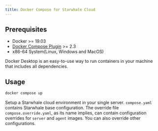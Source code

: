 ```yaml
---
title: Docker Compose for Starwhale Cloud
---
```


## Prerequisites

- Docker >= 19.03
- [Docker Compose Plugin](https://docs.docker.com/compose/install/compose-plugin/) >= 2.3
- x86-64 System(Linux, Windows and MacOS)

Docker Desktop is an easy-to-use way to run containers in your machine that includes all dependencies.

## Usage

```bash
docker compose up
```

Setup a Starwhale cloud environment in your single server. `compose.yaml` contains Starwhale base configuration. The override file `compose.override.yaml`, as its name implies, can contain configuration overrides for `server` and `agent` images. You can also override other configurations.